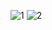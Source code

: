 ![1](https://user-images.githubusercontent.com/49609420/128640275-1f499bbe-456d-4991-a49c-fb0092c05d9e.png)
![2](https://user-images.githubusercontent.com/49609420/128640289-697cd295-75f8-40fb-b3cd-5b5e6e1acedc.png)

